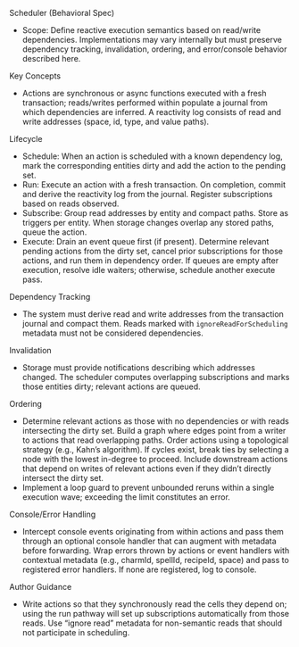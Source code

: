 Scheduler (Behavioral Spec)

- Scope: Define reactive execution semantics based on read/write dependencies.
  Implementations may vary internally but must preserve dependency tracking,
  invalidation, ordering, and error/console behavior described here.

Key Concepts

- Actions are synchronous or async functions executed with a fresh transaction;
  reads/writes performed within populate a journal from which dependencies are
  inferred. A reactivity log consists of read and write addresses (space, id,
  type, and value paths).

Lifecycle

- Schedule: When an action is scheduled with a known dependency log, mark the
  corresponding entities dirty and add the action to the pending set.
- Run: Execute an action with a fresh transaction. On completion, commit and
  derive the reactivity log from the journal. Register subscriptions based on
  reads observed.
- Subscribe: Group read addresses by entity and compact paths. Store as triggers
  per entity. When storage changes overlap any stored paths, queue the action.
- Execute: Drain an event queue first (if present). Determine relevant pending
  actions from the dirty set, cancel prior subscriptions for those actions, and
  run them in dependency order. If queues are empty after execution, resolve
  idle waiters; otherwise, schedule another execute pass.

Dependency Tracking

- The system must derive read and write addresses from the transaction journal
  and compact them. Reads marked with `ignoreReadForScheduling` metadata must
  not be considered dependencies.

Invalidation

- Storage must provide notifications describing which addresses changed. The
  scheduler computes overlapping subscriptions and marks those entities dirty;
  relevant actions are queued.

Ordering

- Determine relevant actions as those with no dependencies or with reads
  intersecting the dirty set. Build a graph where edges point from a writer to
  actions that read overlapping paths. Order actions using a topological
  strategy (e.g., Kahn’s algorithm). If cycles exist, break ties by selecting a
  node with the lowest in-degree to proceed. Include downstream actions that
  depend on writes of relevant actions even if they didn’t directly intersect
  the dirty set.
- Implement a loop guard to prevent unbounded reruns within a single execution
  wave; exceeding the limit constitutes an error.

Console/Error Handling

- Intercept console events originating from within actions and pass them through
  an optional console handler that can augment with metadata before forwarding.
  Wrap errors thrown by actions or event handlers with contextual metadata
  (e.g., charmId, spellId, recipeId, space) and pass to registered error
  handlers. If none are registered, log to console.

Author Guidance

- Write actions so that they synchronously read the cells they depend on; using
  the run pathway will set up subscriptions automatically from those reads. Use
  “ignore read” metadata for non-semantic reads that should not participate in
  scheduling.
